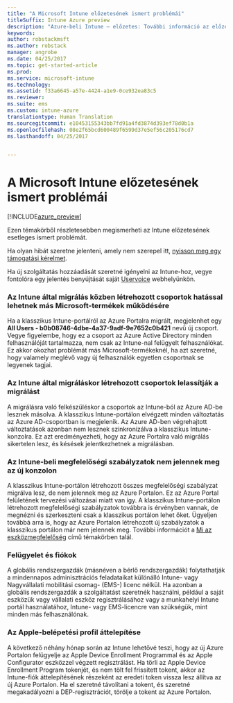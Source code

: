 ```yaml
---
title: "A Microsoft Intune előzetesének ismert problémái"
titleSuffix: Intune Azure preview
description: "Azure-beli Intune – előzetes: További információ az előzetes ismert problémáiról"
keywords: 
author: robstackmsft
ms.author: robstack
manager: angrobe
ms.date: 04/25/2017
ms.topic: get-started-article
ms.prod: 
ms.service: microsoft-intune
ms.technology: 
ms.assetid: f33a6645-a57e-4424-a1e9-0ce932ea83c5
ms.reviewer: 
ms.suite: ems
ms.custom: intune-azure
translationtype: Human Translation
ms.sourcegitcommit: e10453155343bb7fd91a4fd3874d393ef78d0b1a
ms.openlocfilehash: 08e2f65bcd600489f6599d37e5ef56c205176cd7
ms.lasthandoff: 04/25/2017


---
```


# <a name="known-issues-in-the-microsoft-intune-preview"></a>A Microsoft Intune előzetesének ismert problémái


[!INCLUDE[azure_preview](../includes/azure_preview.md)]


Ezen témakörből részletesebben megismerheti az Intune előzetesének esetleges ismert problémát.

Ha olyan hibát szeretne jelenteni, amely nem szerepel itt, [nyisson meg egy támogatási kérelmet](https://docs.microsoft.com/intune/troubleshoot/how-to-get-support-for-microsoft-intune).

Ha új szolgáltatás hozzáadását szeretné igényelni az Intune-hoz, vegye fontolóra egy jelentés benyújtását saját [Uservoice](https://microsoftintune.uservoice.com/forums/291681-ideas/category/189016-azure-admin-console) webhelyünkön.

### <a name="groups-created-by-intune-during-migration-might-affect-functionality-of-other-microsoft-products"></a>Az Intune által migrálás közben létrehozott csoportok hatással lehetnek más Microsoft-termékek működésére

Ha a klasszikus Intune-portálról az Azure Portalra migrált, megjelenhet egy **All Users - b0b08746-4dbe-4a37-9adf-9e7652c0b421** nevű új csoport. Vegye figyelembe, hogy ez a csoport az Azure Active Directory minden felhasználóját tartalmazza, nem csak az Intune-nal felügyelt felhasználókat. Ez akkor okozhat problémát más Microsoft-termékeknél, ha azt szeretné, hogy valamely meglévő vagy új felhasználók egyetlen csoportnak se legyenek tagjai.

### <a name="altering-groups-created-by-intune-during-migration-will-delay-migration"></a>Az Intune által migráláskor létrehozott csoportok lelassítják a migrálást

A migrálásra való felkészüléskor a csoportok az Intune-ból az Azure AD-be lesznek másolva. A klasszikus Intune-portálon elvégzett minden változtatás az Azure AD-csoportban is megjelenik. Az Azure AD-ben végrehajtott változtatások azonban nem lesznek szinkronizálva a klasszikus Intune-konzolra. Ez azt eredményezheti, hogy az Azure Portalra való migrálás sikertelen lesz, és késések jelentkezhetnek a migrálásban.

### <a name="compliance-policies-from-intune-will-not-show-up-in-new-console"></a>Az Intune-beli megfelelőségi szabályzatok nem jelennek meg az új konzolon 

A klasszikus Intune-portálon létrehozott összes megfelelőségi szabályzat migrálva lesz, de nem jelennek meg az Azure Portalon. Ez az Azure Portal felületének tervezési változásai miatt van így. A klasszikus Intune-portálon létrehozott megfelelőségi szabályzatok továbbra is érvényben vannak, de megnézni és szerkeszteni csak a klasszikus portálon lehet őket.
Ügyeljen továbbá arra is, hogy az Azure Portalon létrehozott új szabályzatok a klasszikus portálon már nem jelennek meg.
További információt a [Mi az eszközmegfelelőség](https://docs.microsoft.com/intune-azure/set-device-compliance/what-is-device-compliance) című témakörben talál.




### <a name="administration-and-accounts"></a>Felügyelet és fiókok

A globális rendszergazdák (másnéven a bérlő rendszergazdák) folytathatják a mindennapos adminisztrációs feladataikat különálló Intune- vagy Nagyvállalati mobilitási csomag- (EMS-) licenc nélkül. Ha azonban a globális rendszergazdák a szolgáltatást szeretnék használni, például a saját eszközük vagy vállalati eszköz regisztrálásához vagy a munkahelyi Intune portál használatához, Intune- vagy EMS-licencre van szükségük, mint minden más felhasználónak.

### <a name="apple-enrollment-profile-migration"></a>Az Apple-belépetési profil áttelepítése
A következő néhány hónap során az Intune lehetővé teszi, hogy az új Azure Portalon felügyelje az Apple Device Enrollment Programmal és az Apple Configurator eszközzel végzett regisztrálást. Ha törli az Apple Device Enrollment Program tokenjét, és nem tölt fel frissített tokent, akkor az Intune-fiók áttelepítésének részeként az eredeti token vissza lesz állítva az új Azure Portalon. Ha el szeretné távolítani a tokent, és szeretné megakadályozni a DEP-regisztrációt, törölje a tokent az Azure Portalon. 

